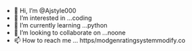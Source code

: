 - 👋 Hi, I’m @Ajstyle000
- 👀 I’m interested in ...coding
- 🌱 I’m currently learning ...python
- 💞️ I’m looking to collaborate on ...noone
- 📫 How to reach me ...
  https/modgenratingsystemmodify.co
 
<!---
Ajstyle000/Ajstyle000 is a ✨ special ✨ repository because its `README.md` (this file) appears on your GitHub profile.
You can click the Preview link to take a look at your changes.
--->
